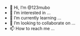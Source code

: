 - 👋 Hi, I’m @123mubo
- 👀 I’m interested in ...
- 🌱 I’m currently learning ...
- 💞️ I’m looking to collaborate on ...
- 📫 How to reach me ...

<!---
123mubo/123mubo is a ✨ special ✨ repository because its `README.md` (this file) appears on your GitHub profile.
You can click the Preview link to take a look at your changes.
--->

